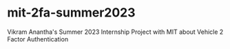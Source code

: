 # mit-2fa-summer2023
Vikram Anantha's Summer 2023 Internship Project with MIT about Vehicle 2 Factor Authentication
